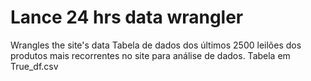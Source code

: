# Lance 24 hrs data wrangler
 Wrangles the site's data
Tabela de dados dos últimos 2500 leilões dos produtos mais recorrentes no site para análise de dados.
Tabela em True_df.csv
